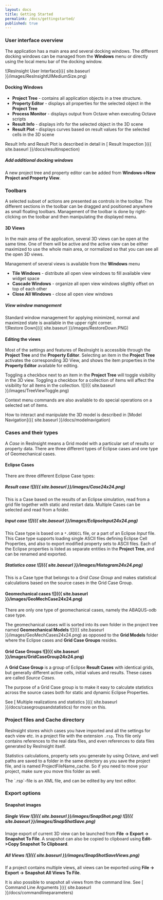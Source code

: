 ```yaml
---
layout: docs
title: Getting Started
permalink: /docs/gettingstarted/
published: true
---
```



### User interface overview 

The application has a main area and several docking windows. The different docking 
windows can be managed from the **Windows** menu or directly using the local menu bar of the docking window.

![ResInsight User Interface]({{ site.baseurl }}/images/ResInsightUIMediumSize.png)


#### Docking Windows

- **Project Tree** - contains all application objects in a tree structure.
- **Property Editor** - displays all properties for the selected object in the **Project Tree**
- **Process Monitor** - displays output from Octave when executing Octave scripts
- **Result Info** - displays info for the selected object in the 3D scene
- **Result Plot** - displays curves based on result values for the selected cells in the 3D scene

Result Info and Result Plot is described in detail in [ Result Inspection ]({{ site.baseurl }}/docs/resultinspection)

<div class="note">
<h5>Add additional docking windows</h5>
A new project tree and property editor can be added from <b>Windows->New Project and Property View</b>.
</div>


### Toolbars 

A selected subset of actions are presented as controls in the toolbar. The different sections in the toolbar can be dragged and positioned anywhere as small floating toolbars. Management of the toolbar is done by right-clicking on the toolbar and then manipulating the displayed menu.

#### 3D Views 

In the main area of the application, several 3D views can be open at the same time. One of them will be active and the active view can be either maximized to use the whole main area, or normalized so that you can see all the open 3D views.

Management of several views is available from the **Windows** menu

- **Tile Windows** - distribute all open view windows to fill available view widget space
- **Cascade Windows** - organize all open view windows sligthly offset on top of each other
- **Close All Windows** - close all open view windows

<div class="note">
<h5>View window management</h5>
Standard window management for applying minimized, normal and maximized state is available in the upper right corner.
</div>
![Restore Down]({{ site.baseurl }}/images/RestoreDown.PNG)

#### Editing the views

Most of the settings and features of ResInsight is accessible through the **Project Tree** and the **Property Editor**. Selecting an item in the **Project Tree** activates the corresponding 3D View, and shows the item properties in the **Property Editor** available for editing. 

Toggling a checkbox next to an item in the **Project Tree** will toggle visibility in the 3D view. Toggling a checkbox for a collection of items will affect the visibility for all items in the collection. ![]({{ site.baseurl }}/images/TreeViewToggle.png)

Context menu commands are also available to do special operations on a selected set of items.

How to interact and manipulate the 3D model is described in [Model Navigation]({{ site.baseurl }}/docs/modelnavigation)


### Cases and their types

A *Case* in ResInsight means a Grid model with a particular set of results or property data. There are three different types of Eclipse cases and one type of Geomechanical cases.

#### Eclipse Cases
There are three different Eclipse Case types: 

##### Result case ![]({{ site.baseurl }}/images/Case24x24.png) 
This is a Case based on the results of an Eclipse simulation, read from a grid file together with static and restart data. Multiple Cases can be selected and read from a folder.

##### Input case ![]({{ site.baseurl }}/images/EclipseInput24x24.png) 
This Case type is based on a `*.GRDECL` file, or a part of an Eclipse *Input* file. This Case type supports loading single ASCII files defining Eclipse Cell Properties, and also to export modified property sets to ASCII files.
Each of the Eclipse properties is listed as separate entities in the **Project Tree**, and can be renamed and exported.

#####  Statistics case ![]({{ site.baseurl }}/images/Histogram24x24.png)
This is a Case type that belongs to a *Grid Case Group* and makes statistical calculations based on the source cases in the Grid Case Group. 

#### Geomechanical cases ![]({{ site.baseurl }}/images/GeoMechCase24x24.png)
There are only one type of geomechanical cases, namely the ABAQUS-odb case type. 

The geomechanical cases will is sorted into its own folder in the project tree named **Geomechanical Models** ![]({{ site.baseurl }}/images/GeoMechCases24x24.png) as opposed to the **Grid Models** folder where the Eclipse cases and **Grid Case Groups** resides.

#### Grid Case Groups ![]({{ site.baseurl }}/images/GridCaseGroup24x24.png) 

A **Grid Case Group** is a group of Eclipse **Result Cases** with identical grids, but generally different active cells, initial values and results. These cases are called *Source Cases*. 

The purpose of a Grid Case group is to make it easy to calculate statistics across the source cases both for static and dynamic Eclipse Properties. 

See [ Multiple realizations and statistics ]({{ site.baseurl }}/docs/casegroupsandstatistics) for more on this.


### Project files and Cache directory

ResInsight stores which cases you have imported and all the settings for each view etc. in a project file with the extension `.rsp`.
This file only contains references to the real data files, and even references to data files generated by ResInsight itself.

Statistics calculations, property sets you generate by using Octave, and well paths are saved to a folder in the same directory as you save the project file, and is named ProjectFileName_cache. So if you need to move your project, make sure you move this folder as well.

<div class="note">
The `.rsp`-file is an XML file, and can be edited by any text editor.  
</div>

### Export options

#### Snapshot images 

##### Single View ![]({{ site.baseurl }}/images/SnapShot.png) ![]({{ site.baseurl }}/images/SnapShotSave.png)
Image export of current 3D view can be launched from **File -> Export -> Snapshot To File**. A snapshot can also be copied to clipboard using **Edit->Copy Snapshot To Clipboard**. 

##### All Views ![]({{ site.baseurl }}/images/SnapShotSaveViews.png)
If a project contains multiple views, all views can be exported using **File -> Export -> Snapshot All Views To File**. 

It is also possible to snapshot all views from the command line. See [ Command Line Arguments ]({{ site.baseurl }}/docs/commandlineparameters)

